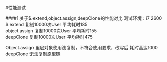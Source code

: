#性能测试

####1.关于$.extend,object.assign,deepClone的性能对比
测试环境：i7 2600
$.extend 复制10000次User 平均耗时185  
object.assign 复制10000次User 平均耗时155  
deepClone 复制10000次User 平均耗时475  

Object.assign 里层对象使用浅复制，不符合使用要求，改写后 耗时高达1000
deepClone 无法复制原型链
